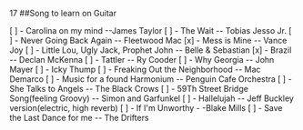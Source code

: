 17
##Song to learn on Guitar

[ ] - Carolina on my mind --James Taylor
[ ] - The Wait -- Tobias Jesso Jr.
[ ] - Never Going Back Again -- Fleetwood Mac
[x] - Mess is Mine -- Vance Joy
[ ] - Little Lou, Ugly Jack, Prophet John -- Belle & Sebastian
[x] - Brazil -- Declan McKenna
[ ] - Tattler -- Ry Cooder
[ ] - Why Georgia -- John Mayer
[ ] - Icky Thump
[ ] - Freaking Out the Neighborhood -- Mac Demarco
[ ] - Music for a found Harmonium -- Penguin Cafe Orchestra
[ ] - She Talks to Angels -- The Black Crows
[ ] - 59Th Street Bridge Song(feeling Groovy) -- Simon and Garfunkel
[ ] - Hallelujah -- Jeff Buckley version(electric, high reverb)
[ ] - If I'm Unworthy - -Blake Mills
[ ] - Save the Last Dance for me -- The Drifters
